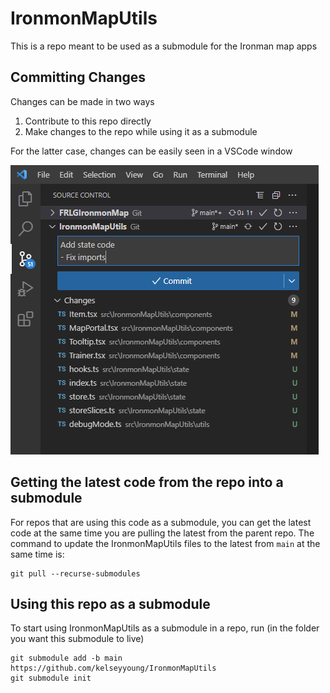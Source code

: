 # IronmonMapUtils

This is a repo meant to be used as a submodule for the Ironman map apps

## Committing Changes

Changes can be made in two ways

1. Contribute to this repo directly
2. Make changes to the repo while using it as a submodule

For the latter case, changes can be easily seen in a VSCode window

![VS Code Commit Demo](./assets/VSCodeSubmodule.PNG)

## Getting the latest code from the repo into a submodule

For repos that are using this code as a submodule, you can get the latest code at the same time you are pulling the latest from the parent repo. The command to update the IronmonMapUtils files to the latest from `main` at the same time is:

```
git pull --recurse-submodules
```

## Using this repo as a submodule

To start using IronmonMapUtils as a submodule in a repo, run (in the folder you want this submodule to live)

```
git submodule add -b main https://github.com/kelseyyoung/IronmonMapUtils
git submodule init
```
